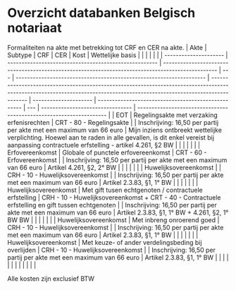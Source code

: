# Overzicht databanken Belgisch notariaat
Formaliteiten na akte met betrekking tot CRF en CER na akte.
| Akte                  | Subtype                                               | CRF                                                                                               | CER | Kost                                                                | Wettelijke basis                                                                                                                                                          |                       |                                                     |     |                                  |                                                                     |
| --------------------- | ----------------------------------------------------- | ------------------------------------------------------------------------------------------------- | --- | ------------------------------------------------------------------- | ------------------------------------------------------------------------------------------------------------------------------------------------------------------------- | --------------------- | --------------------------------------------------- | --- | -------------------------------- | ------------------------------------------------------------------- |
| EOT                   | Regelingsakte met verzaking erfenisrechten            | CRT - 80 - Regelingsakte                                                                          |     | Inschrijving: 16,50 per partij per akte met een maximum van 66 euro | Mijn inziens ontbreekt wettelijke verplichting. Hoewel aan te raden in alle gevallen, is dit enkel vereist bij aanpassing contractuele erfstelling - artikel 4.261, §2 BW |                       |                                                     |     |                                  |                                                                     |
| Erfovereenkomst       | Globale of punctele erfovereenkomst                   | CRT - 60 - Erfovereenkomst                                                                        |     | Inschrijving: 16,50 per partij per akte met een maximum van 66 euro | Artikel 4.261, §2, 2° BW                                                                                                                                                  |                       |                                                     |     |                                  |                                                                     |
| Huwelijksovereenkomst |                                                       | CRH - 10 - Huwelijksovereenkomst                                                                  |     | Inschrijving: 16,50 per partij per akte met een maximum van 66 euro | Artikel 2.3.83, §1, 1° BW                                                                                                                                                 |                       |                                                     |     |                                  |                                                                     |
| Huwelijksovereenkomst | Met gift tusen echtgenoten / contractuele erfstelling | CRH - 10 - Huwelijksovereenkomst + CRT - 40 - Contractuele erfstelling en gift tussen echtgenoten |     | Inschrijving: 16,50 per partij per akte met een maximum van 66 euro | Artikel 2.3.83, §1, 1° BW + 4.261, §2, 1° BW BW                                                                                                                           |                       |                                                     |     |                                  |                                                                     |
| Huwelijksovereenkomst | Met inbreng onroerend goed                            | CRH - 10 - Huwelijksovereenkomst                                                                  |     | Inschrijving: 16,50 per partij per akte met een maximum van 66 euro | Artikel 2.3.83, §1, 1° BW                                                                                                                                                 |                       |                                                     |     |                                  |                                                                     |
| Huwelijksovereenkomst | Met keuze- of ander verdelingsbeding bij overlijden   |  CRH - 10 - Huwelijksovereenkomst   |  | Inschrijving: 16,50 per partij per akte met een maximum van 66 euro | Artikel 2.3.83, §1, 1° BW
|                       |                                                       |                                                                                                   |     |                                                                     |                                                                                                                                                                           |                       |                                                     |     |                                  |                                                                     |

Alle kosten zijn exclusief BTW